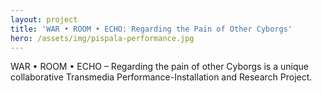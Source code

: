 ```yaml
---
layout: project
title: 'WAR • ROOM • ECHO: Regarding the Pain of Other Cyborgs'
hero: /assets/img/pispala-performance.jpg
---
```

WAR • ROOM • ECHO – Regarding the pain of other Cyborgs is a unique collaborative Transmedia Performance-Installation and Research Project.
